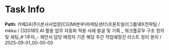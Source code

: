 # Task Info

**Path:** 카페24(주)\본사사업장\[CG]MI본부\마케팅센터\프론트빌더그룹\BX전략팀 / mkku / [320181] AI 활용 업무 자동화 적용 사례 발굴 및 기획 _ 워크플로우 구조 정의 및 세팅_# 1주차_- 제안서 담당 배정자 기준 해당 주간 작업예정건 리스트 정리 분리 / 2025-09-01_00-00-00

